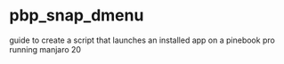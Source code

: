 # pbp_snap_dmenu
guide to create a script that launches an installed app on a pinebook pro running manjaro 20
